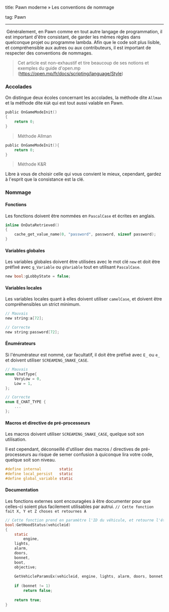 title: Pawn moderne » Les conventions de nommage

tag: Pawn

---

​	Généralement, en Pawn comme en tout autre langage de programmation, il est important d'être consistant, de garder les mêmes règles dans quelconque projet ou programme lambda. Afin que le code soit plus lisible, et compréhensible aux autres ou aux contributeurs, il est important de respecter des conventions de nommages.

> Cet article est non-exhaustif et tire beaucoup de ses notions et exemples du guide d'open.mp (https://open.mp/fr/docs/scripting/language/Style)

### Accolades

On distingue deux écoles concernant les accolades, la méthode dite `Allman` et la méthode dite `K&R` qui est tout aussi valable en Pawn.

```c
public OnGameModeInit()
{
    return 0;
}
```

> Méthode Allman

```c
public OnGameModeInit(){
    return 0;
}
```

> Méthode K&R

Libre à vous de choisir celle qui vous convient le mieux, cependant, gardez à l'esprit que la consistance est la clé.

### Nommage

#### Fonctions

Les fonctions doivent être nommées en `PascalCase` et écrites en anglais.

```c
inline OnDataRetrieved()
{
    cache_get_value_name(0, "password", password, sizeof password);
}
```

#### Variables globales

Les variables globales doivent être utilisées avec le mot clé `new` et doit être préfixé avec `g_Variable` ou `gVariable` tout en utilisant `PascalCase`.

```c
new bool:gLobbyState = false;
```

 #### Variables locales

Les variables locales quant à elles doivent utiliser `camelCase`, et doivent être compréhensibles un strict minimum.

```c
// Mauvais
new string:a[72];

// Correcte
new string:password[72];
```

#### Énumérateurs

Si l'énumérateur est nommé, car facultatif, il doit être préfixé avec `E_` ou `e_` et doivent utiliser `SCREAMING_SNAKE_CASE`.

```c
// Mauvais
enum ChatType{
	VeryLow = 0,
    Low = 1,
};

// Correcte
enum E_CHAT_TYPE {
    ...
};
```

#### Macros et directive de pré-processeurs

Les macros doivent utiliser `SCREAMING_SNAKE_CASE`, quelque soit son utilisation.

Il est cependant, déconseillé d'utiliser des macros / directives de pré-processeurs au risque de semer confusion à quiconque lira votre code, quelque soit son niveau.

```c
#define internal        static
#define local_persist   static
#define global_variable static
```

#### Documentation

Les fonctions externes sont encouragées à être documenter pour que celles-ci soient plus facilement utilisables par autrui. `// Cette fonction fait X, Y et Z choses et retournes A`

```c
// Cette fonction prend en paramètre l'ID du véhicule, et retourne l'état du capot du véhicule.
bool:GetHoodStatus(vehicleid)
{
	static
        engine,
	lights,
	alarm,
	doors,
	bonnet,
	boot,
	objective;
    
	GetVehicleParamsEx(vehicleid, engine, lights, alarm, doors, bonnet, boot, objective);
    
	if (bonnet != 1)
        return false;
    
	return true;
}
```

